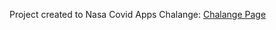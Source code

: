 Project created to Nasa Covid Apps Chalange:
[Chalange Page](https://help.github.com/pt/github/using-git/setting-your-username-in-git)
